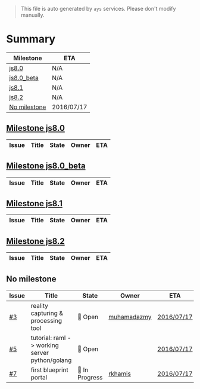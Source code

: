 > This file is auto generated by `ays` services. Please don't modify manually.

# Summary
|Milestone|ETA|
|---------|---|
|[js8.0](#milestone-js80)|N/A|
|[js8.0_beta](#milestone-js80_beta)|N/A|
|[js8.1](#milestone-js81)|N/A|
|[js8.2](#milestone-js82)|N/A|
|[No milestone](#no-milestone)|2016/07/17|

## [Milestone js8.0](milestones/8:js8.0.md)


|Issue|Title|State|Owner|ETA|
|-----|-----|-----|-----|---|

## [Milestone js8.0_beta](milestones/6:js8.0_beta.md)


|Issue|Title|State|Owner|ETA|
|-----|-----|-----|-----|---|

## [Milestone js8.1](milestones/7:js8.1.md)


|Issue|Title|State|Owner|ETA|
|-----|-----|-----|-----|---|

## [Milestone js8.2](milestones/4:js8.2.md)


|Issue|Title|State|Owner|ETA|
|-----|-----|-----|-----|---|




## No milestone
|Issue|Title|State|Owner|ETA|
|-----|-----|-----|-----|---|
|[#3](https://github.com/jumpscale/home/issues/3)|reality capturing & processing tool|:red_circle: Open|[muhamadazmy](https://github.com/muhamadazmy)|[2016/07/17](https://github.com/Jumpscale/home/issues/3#issuecomment-None)|
|[#5](https://github.com/jumpscale/home/issues/5)|tutorial: raml -> working server python/golang|:red_circle: Open||[2016/07/17](https://github.com/Jumpscale/home/issues/5#issuecomment-None)|
|[#7](https://github.com/jumpscale/home/issues/7)|first blueprint portal|:large_blue_circle: In Progress|[rkhamis](https://github.com/rkhamis)|[2016/07/17](https://github.com/Jumpscale/home/issues/7#issuecomment-None)|
